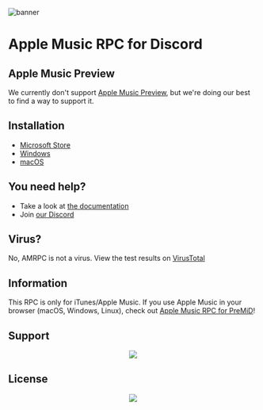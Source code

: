 ![banner](https://user-images.githubusercontent.com/53608074/201397177-1d08c4ed-d595-41ab-86cb-3e8bd1da46dd.png)
# Apple Music RPC for Discord

## Apple Music Preview
We currently don't support [Apple Music Preview](https://apps.microsoft.com/store/detail/apple-music-preview/9PFHDD62MXS1), but we're doing our best to find a way to support it.

## Installation
* [Microsoft Store](https://docs.amrpc.zephra.cloud/installation/windows/microsoft-store)
* [Windows](https://docs.amrpc.zephra.cloud/installation/windows)
* [macOS](https://docs.amrpc.zephra.cloud/installation/macos)

## You need help?
* Take a look at [the documentation](https://docs.amrpc.zephra.cloud)
* Join [our Discord](https://discord.gg/APDghNfJhQ)

## Virus?
No, AMRPC is not a virus. View the test results on [VirusTotal](https://www.virustotal.com/gui/file/92bc47c327ee2be03b2ae21d64c0370e4dfa52bd57b7aa42ddcbef549aa153b3/detection)

## Information
This RPC is only for iTunes/Apple Music. If you use Apple Music in your browser (macOS, Windows, Linux), check out [Apple Music RPC for PreMiD](https://premid.app/store/presences/Apple%20Music)!

## Support
<div align="center">
  <a href="https://ko-fi.com/V7V57SSRM"><img src="https://ko-fi.com/img/githubbutton_sm.svg"/></a>
</div>

## License
<div align="center">
  <a href="https://app.fossa.com/projects/git%2Bgithub.com%2FZephraCloud%2FApple-Music-RPC?ref=badge_large" alt="FOSSA Status"><img src="https://app.fossa.com/api/projects/git%2Bgithub.com%2FZephraCloud%2FApple-Music-RPC.svg?type=large"/></a>
</div>
